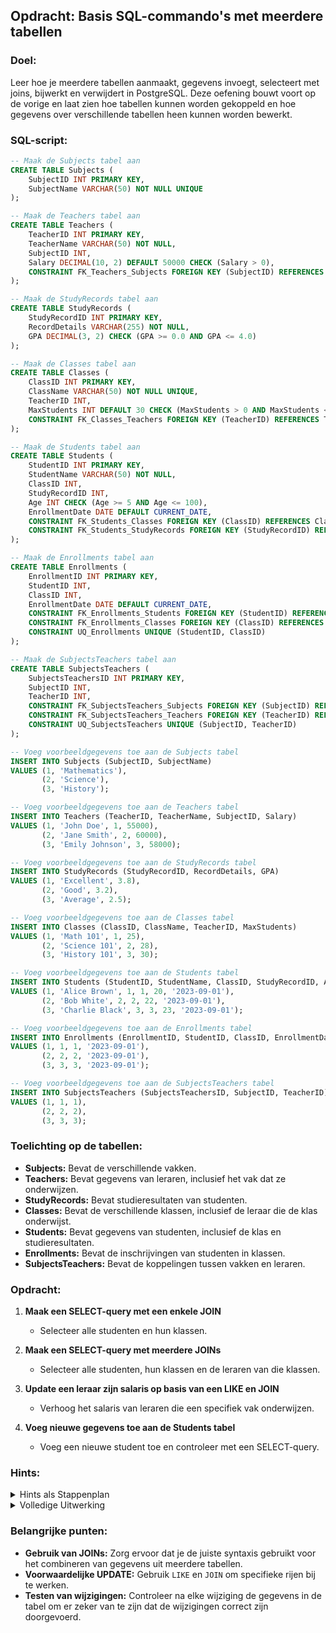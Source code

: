 ## Opdracht: Basis SQL-commando's met meerdere tabellen

### Doel:
Leer hoe je meerdere tabellen aanmaakt, gegevens invoegt, selecteert met joins, bijwerkt en verwijdert in PostgreSQL. Deze oefening bouwt voort op de vorige en laat zien hoe tabellen kunnen worden gekoppeld en hoe gegevens over verschillende tabellen heen kunnen worden bewerkt.

### SQL-script:

```sql
-- Maak de Subjects tabel aan
CREATE TABLE Subjects (
    SubjectID INT PRIMARY KEY,
    SubjectName VARCHAR(50) NOT NULL UNIQUE
);

-- Maak de Teachers tabel aan
CREATE TABLE Teachers (
    TeacherID INT PRIMARY KEY,
    TeacherName VARCHAR(50) NOT NULL,
    SubjectID INT,
    Salary DECIMAL(10, 2) DEFAULT 50000 CHECK (Salary > 0),
    CONSTRAINT FK_Teachers_Subjects FOREIGN KEY (SubjectID) REFERENCES Subjects (SubjectID)
);

-- Maak de StudyRecords tabel aan
CREATE TABLE StudyRecords (
    StudyRecordID INT PRIMARY KEY,
    RecordDetails VARCHAR(255) NOT NULL,
    GPA DECIMAL(3, 2) CHECK (GPA >= 0.0 AND GPA <= 4.0)
);

-- Maak de Classes tabel aan
CREATE TABLE Classes (
    ClassID INT PRIMARY KEY,
    ClassName VARCHAR(50) NOT NULL UNIQUE,
    TeacherID INT,
    MaxStudents INT DEFAULT 30 CHECK (MaxStudents > 0 AND MaxStudents <= 100),
    CONSTRAINT FK_Classes_Teachers FOREIGN KEY (TeacherID) REFERENCES Teachers (TeacherID)
);

-- Maak de Students tabel aan
CREATE TABLE Students (
    StudentID INT PRIMARY KEY,
    StudentName VARCHAR(50) NOT NULL,
    ClassID INT,
    StudyRecordID INT,
    Age INT CHECK (Age >= 5 AND Age <= 100),
    EnrollmentDate DATE DEFAULT CURRENT_DATE,
    CONSTRAINT FK_Students_Classes FOREIGN KEY (ClassID) REFERENCES Classes (ClassID),
    CONSTRAINT FK_Students_StudyRecords FOREIGN KEY (StudyRecordID) REFERENCES StudyRecords (StudyRecordID)
);

-- Maak de Enrollments tabel aan
CREATE TABLE Enrollments (
    EnrollmentID INT PRIMARY KEY,
    StudentID INT,
    ClassID INT,
    EnrollmentDate DATE DEFAULT CURRENT_DATE,
    CONSTRAINT FK_Enrollments_Students FOREIGN KEY (StudentID) REFERENCES Students (StudentID),
    CONSTRAINT FK_Enrollments_Classes FOREIGN KEY (ClassID) REFERENCES Classes (ClassID),
    CONSTRAINT UQ_Enrollments UNIQUE (StudentID, ClassID)
);

-- Maak de SubjectsTeachers tabel aan
CREATE TABLE SubjectsTeachers (
    SubjectsTeachersID INT PRIMARY KEY,
    SubjectID INT,
    TeacherID INT,
    CONSTRAINT FK_SubjectsTeachers_Subjects FOREIGN KEY (SubjectID) REFERENCES Subjects (SubjectID),
    CONSTRAINT FK_SubjectsTeachers_Teachers FOREIGN KEY (TeacherID) REFERENCES Teachers (TeacherID),
    CONSTRAINT UQ_SubjectsTeachers UNIQUE (SubjectID, TeacherID)
);

-- Voeg voorbeeldgegevens toe aan de Subjects tabel
INSERT INTO Subjects (SubjectID, SubjectName)
VALUES (1, 'Mathematics'),
       (2, 'Science'),
       (3, 'History');

-- Voeg voorbeeldgegevens toe aan de Teachers tabel
INSERT INTO Teachers (TeacherID, TeacherName, SubjectID, Salary)
VALUES (1, 'John Doe', 1, 55000),
       (2, 'Jane Smith', 2, 60000),
       (3, 'Emily Johnson', 3, 58000);

-- Voeg voorbeeldgegevens toe aan de StudyRecords tabel
INSERT INTO StudyRecords (StudyRecordID, RecordDetails, GPA)
VALUES (1, 'Excellent', 3.8),
       (2, 'Good', 3.2),
       (3, 'Average', 2.5);

-- Voeg voorbeeldgegevens toe aan de Classes tabel
INSERT INTO Classes (ClassID, ClassName, TeacherID, MaxStudents)
VALUES (1, 'Math 101', 1, 25),
       (2, 'Science 101', 2, 28),
       (3, 'History 101', 3, 30);

-- Voeg voorbeeldgegevens toe aan de Students tabel
INSERT INTO Students (StudentID, StudentName, ClassID, StudyRecordID, Age, EnrollmentDate)
VALUES (1, 'Alice Brown', 1, 1, 20, '2023-09-01'),
       (2, 'Bob White', 2, 2, 22, '2023-09-01'),
       (3, 'Charlie Black', 3, 3, 23, '2023-09-01');

-- Voeg voorbeeldgegevens toe aan de Enrollments tabel
INSERT INTO Enrollments (EnrollmentID, StudentID, ClassID, EnrollmentDate)
VALUES (1, 1, 1, '2023-09-01'),
       (2, 2, 2, '2023-09-01'),
       (3, 3, 3, '2023-09-01');

-- Voeg voorbeeldgegevens toe aan de SubjectsTeachers tabel
INSERT INTO SubjectsTeachers (SubjectsTeachersID, SubjectID, TeacherID)
VALUES (1, 1, 1),
       (2, 2, 2),
       (3, 3, 3);
```

### Toelichting op de tabellen:
- **Subjects:** Bevat de verschillende vakken.
- **Teachers:** Bevat gegevens van leraren, inclusief het vak dat ze onderwijzen.
- **StudyRecords:** Bevat studieresultaten van studenten.
- **Classes:** Bevat de verschillende klassen, inclusief de leraar die de klas onderwijst.
- **Students:** Bevat gegevens van studenten, inclusief de klas en studieresultaten.
- **Enrollments:** Bevat de inschrijvingen van studenten in klassen.
- **SubjectsTeachers:** Bevat de koppelingen tussen vakken en leraren.

### Opdracht:
1. **Maak een SELECT-query met een enkele JOIN**
   - Selecteer alle studenten en hun klassen.

2. **Maak een SELECT-query met meerdere JOINs**
   - Selecteer alle studenten, hun klassen en de leraren van die klassen.

3. **Update een leraar zijn salaris op basis van een LIKE en JOIN**
   - Verhoog het salaris van leraren die een specifiek vak onderwijzen.

4. **Voeg nieuwe gegevens toe aan de Students tabel**
   - Voeg een nieuwe student toe en controleer met een SELECT-query.

### Hints:

<details>
  <summary>Hints als Stappenplan</summary>

1. **SELECT met een enkele JOIN:**
   - Gebruik `SELECT` en `JOIN` om gegevens uit `Students` en `Classes` te combineren.
   ```sql
   SELECT [kolom_namen]
   FROM [tabel1]
   INNER JOIN [tabel2] ON [tabel1.kolom] = [tabel2.kolom];
   ```

**Resultaat:**

| Student Name    | Class Name  |
|-----------------|-------------|
| Alice Brown     | Math 101    |
| Bob White       | Science 101 |
| Charlie Black   | History 101 |


2. **SELECT met meerdere JOINs:**
   - Gebruik meerdere `JOIN`s om gegevens uit `Students`, `Classes` en `Teachers` te combineren.
   ```sql
   SELECT [kolom_namen]
   FROM [tabel1]
   INNER JOIN [tabel2] ON [tabel1.kolom] = [tabel2.kolom]
   INNER JOIN [tabel3] ON [tabel2.kolom] = [tabel3.kolom];
   ```

**Resultaat:**

| Student Name    | Class Name  | Teacher Name   |
|-----------------|-------------|----------------|
| Alice Brown     | Math 101    | John Doe       |
| Bob White       | Science 101 | Jane Smith     |
| Charlie Black   | History 101 | Emily Johnson  |



3. **UPDATE met LIKE en JOIN:**
   - Gebruik `UPDATE`, `JOIN` en `LIKE` om het salaris van leraren bij te werken.
   ```sql
   UPDATE [tabel1]
   SET [kolom] = [waarde]
   FROM [tabel2]
   WHERE [tabel1.kolom] = [tabel2.kolom]
   AND [tabel2.kolom] LIKE '[waarde]';
   ```
**Resultaat:**

UPDATE 1



4. **Gegevens toevoegen en controleren:**
   - Gebruik `INSERT INTO` om een nieuwe student toe te voegen en `SELECT` om te controleren.
   ```sql
   INSERT INTO [tabel] ([kolom1], [kolom2], ...)
   VALUES ([waarde1], [waarde2], ...);

   SELECT * FROM [tabel] WHERE [kolom] = [waarde];
   ```
</details>

<details>
  <summary>Volledige Uitwerking</summary>

1. **SELECT met een enkele JOIN:**

   ```sql
   SELECT Students.StudentName, Classes.ClassName
   FROM Students
   INNER JOIN Classes ON Students.ClassID = Classes.ClassID;
   ```

**Resultaat:**

| Student Name    | Class Name  |
|-----------------|-------------|
| Alice Brown     | Math 101    |
| Bob White       | Science 101 |
| Charlie Black   | History 101 |

2. **SELECT met meerdere JOINs:**

   ```sql
   SELECT Students.StudentName, Classes.ClassName, Teachers.TeacherName
   FROM Students
   INNER JOIN Classes ON Students.ClassID = Classes.ClassID
   INNER JOIN Teachers ON Classes.TeacherID = Teachers.TeacherID;
   ```
   
**Resultaat:**

| Student Name    | Class Name  | Teacher Name   |
|-----------------|-------------|----------------|
| Alice Brown     | Math 101    | John Doe       |
| Bob White       | Science 101 | Jane Smith     |
| Charlie Black   | History 101 | Emily Johnson  |


3. **UPDATE met LIKE en JOIN:**

   ```sql
   UPDATE Teachers
   SET Salary = Salary + 5000
   FROM Subjects
   WHERE Teachers.SubjectID = Subjects.SubjectID
   AND Subjects.SubjectName LIKE '%Math%';
   ```

4. **Gegevens toevoegen en controleren:**

   ```sql
   INSERT INTO Students (StudentID, StudentName, ClassID, StudyRecordID, Age, EnrollmentDate)
   VALUES (4, 'David Green', 1, 1, 19, '2023-09-02');

   SELECT * FROM Students WHERE StudentID = 4;
   ```

**Resultaat:**

| Student ID | Student Name | Class ID | Study Record ID | Age | Enrollment Date |
|------------|--------------|----------|-----------------|-----|-----------------|
| 4          | David Green  | 1        | 1               | 19  | 2023-09-02      |


</details>

### Belangrijke punten:
- **Gebruik van JOINs:** Zorg ervoor dat je de juiste syntaxis gebruikt voor het combineren van gegevens uit meerdere tabellen.
- **Voorwaardelijke UPDATE:** Gebruik `LIKE` en `JOIN` om specifieke rijen bij te werken.
- **Testen van wijzigingen:** Controleer na elke wijziging de gegevens in de tabel om er zeker van te zijn dat de wijzigingen correct zijn doorgevoerd.
